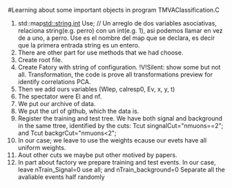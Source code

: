 #Learning about some important objects in program TMVAClassification.C

1. std::map<std::string,int> Use; // Un arreglo de dos variables asociativas, relaciona string(e.g. perro) con un int(e.g. 1), asi podemos llamar en vez de a uno, a perro. Use es el nombre del map que se declara, es decir que la primera entrada string es un entero.
2. There are other part for use methods that we had choose.
3. Create root file.
4. Create Fatory with string of configuration. !V!Silent: show some but not all.
                                            Transformation, the code is prove all transformations preview for identify correlations PCA.
5. Then we add ours variables (Wlep, calresp0, Ev, x, y, t)
6. The spectator were El and nf.
7. We put our archive of data.
8. We put the url of github, which the data is.
9. Register the training and test tree. We have both signal and background in the same ttree, identified by the cuts: Tcut singnalCut="nmuons==2"; and Tcut backgrCut="nmuons<2";
10. In our case; we leave to use the weights ecause our evets have all uniform weights.
11. Aout other cuts we maybe put other motived by papers.
12. In part about factory we prepare training and test events. In our case, leave nTrain_Signal=0 use all; and nTrain_background=0 Separate all the avaliable events half randomly 
